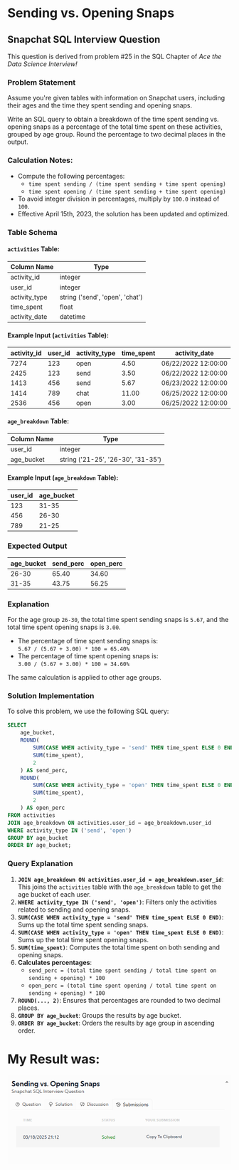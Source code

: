 # Sending vs. Opening Snaps

## Snapchat SQL Interview Question

This question is derived from problem #25 in the SQL Chapter of *Ace the Data Science Interview!*

### Problem Statement

Assume you're given tables with information on Snapchat users, including their ages and the time they spent sending and opening snaps.

Write an SQL query to obtain a breakdown of the time spent sending vs. opening snaps as a percentage of the total time spent on these activities, grouped by age group. Round the percentage to two decimal places in the output.

### Calculation Notes:

- Compute the following percentages:
  - `time spent sending / (time spent sending + time spent opening)`
  - `time spent opening / (time spent sending + time spent opening)`
- To avoid integer division in percentages, multiply by `100.0` instead of `100`.
- Effective April 15th, 2023, the solution has been updated and optimized.

### Table Schema

#### `activities` Table:
| Column Name  | Type   |
|-------------|--------|
| activity_id | integer |
| user_id     | integer |
| activity_type | string ('send', 'open', 'chat') |
| time_spent  | float |
| activity_date | datetime |

#### Example Input (`activities` Table):
| activity_id | user_id | activity_type | time_spent | activity_date |
|------------|--------|--------------|------------|--------------|
| 7274       | 123    | open         | 4.50       | 06/22/2022 12:00:00 |
| 2425       | 123    | send         | 3.50       | 06/22/2022 12:00:00 |
| 1413       | 456    | send         | 5.67       | 06/23/2022 12:00:00 |
| 1414       | 789    | chat         | 11.00      | 06/25/2022 12:00:00 |
| 2536       | 456    | open         | 3.00       | 06/25/2022 12:00:00 |

#### `age_breakdown` Table:
| Column Name  | Type |
|-------------|------|
| user_id     | integer |
| age_bucket  | string ('21-25', '26-30', '31-35') |

#### Example Input (`age_breakdown` Table):
| user_id | age_bucket |
|---------|-----------|
| 123     | 31-35     |
| 456     | 26-30     |
| 789     | 21-25     |

### Expected Output
| age_bucket | send_perc | open_perc |
|------------|-----------|-----------|
| 26-30      | 65.40     | 34.60     |
| 31-35      | 43.75     | 56.25     |

### Explanation

For the age group `26-30`, the total time spent sending snaps is `5.67`, and the total time spent opening snaps is `3.00`.

- The percentage of time spent sending snaps is:  
  `5.67 / (5.67 + 3.00) * 100 = 65.40%`
- The percentage of time spent opening snaps is:  
  `3.00 / (5.67 + 3.00) * 100 = 34.60%`

The same calculation is applied to other age groups.

### Solution Implementation
To solve this problem, we use the following SQL query:

```sql
SELECT
    age_bucket,
    ROUND(
        SUM(CASE WHEN activity_type = 'send' THEN time_spent ELSE 0 END) * 100.0 / 
        SUM(time_spent), 
        2
    ) AS send_perc,
    ROUND(
        SUM(CASE WHEN activity_type = 'open' THEN time_spent ELSE 0 END) * 100.0 / 
        SUM(time_spent), 
        2
    ) AS open_perc
FROM activities
JOIN age_breakdown ON activities.user_id = age_breakdown.user_id
WHERE activity_type IN ('send', 'open')
GROUP BY age_bucket
ORDER BY age_bucket;
```

### Query Explanation

1. **`JOIN age_breakdown ON activities.user_id = age_breakdown.user_id`**: This joins the `activities` table with the `age_breakdown` table to get the age bucket of each user.
2. **`WHERE activity_type IN ('send', 'open')`**: Filters only the activities related to sending and opening snaps.
3. **`SUM(CASE WHEN activity_type = 'send' THEN time_spent ELSE 0 END)`**: Sums up the total time spent sending snaps.
4. **`SUM(CASE WHEN activity_type = 'open' THEN time_spent ELSE 0 END)`**: Sums up the total time spent opening snaps.
5. **`SUM(time_spent)`**: Computes the total time spent on both sending and opening snaps.
6. **Calculates percentages**:
   - `send_perc = (total time spent sending / total time spent on sending + opening) * 100`
   - `open_perc = (total time spent opening / total time spent on sending + opening) * 100`
7. **`ROUND(..., 2)`**: Ensures that percentages are rounded to two decimal places.
8. **`GROUP BY age_bucket`**: Groups the results by age bucket.
9. **`ORDER BY age_bucket`**: Orders the results by age group in ascending order.

# My Result was:

![alt text](image.png)